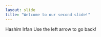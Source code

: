 ```yaml
---
layout: slide
title: "Welcome to our second slide!"
---
```

Hashim Irfan
Use the left arrow to go back!
